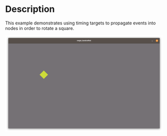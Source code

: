 # Description
This example demonstrates using timing targets to propagate events into nodes in order to rotate a square.

![Screenshot](screenshot.png)